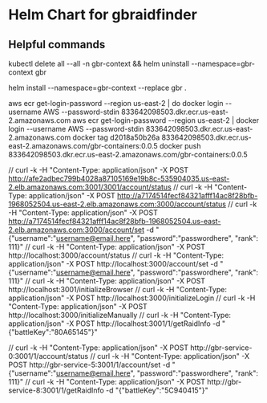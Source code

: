
# Helm Chart for gbraidfinder

## Helpful commands

kubectl delete all --all -n gbr-context && helm uninstall --namespace=gbr-context gbr

helm install --namespace=gbr-context --replace gbr .

aws ecr get-login-password --region us-east-2 | do docker login --username AWS --password-stdin 833642098503.dkr.ecr.us-east-2.amazonaws.com
aws ecr get-login-password --region us-east-2 | docker login --username AWS --password-stdin 833642098503.dkr.ecr.us-east-2.amazonaws.com
docker tag d2018a50b26a 833642098503.dkr.ecr.us-east-2.amazonaws.com/gbr-containers:0.0.5
docker push 833642098503.dkr.ecr.us-east-2.amazonaws.com/gbr-containers:0.0.5

  // curl -k -H "Content-Type: application/json" -X POST http://afe2adbec799b4028a87105169e19b8c-535904035.us-east-2.elb.amazonaws.com:3001/3001/account/status
  // curl -k -H "Content-Type: application/json" -X POST http://a7174514fecf84321afff14ac8f28bfb-1968052504.us-east-2.elb.amazonaws.com:3000/account/status
  // curl -k -H "Content-Type: application/json" -X POST http://a7174514fecf84321afff14ac8f28bfb-1968052504.us-east-2.elb.amazonaws.com:3000/account/set -d "{\"username\":\"username@email.here\", \"password\":\"passwordhere\", \"rank\": 111}"
  // curl -k -H "Content-Type: application/json" -X POST http://localhost:3000/account/status
  // curl -k -H "Content-Type: application/json" -X POST http://localhost:3000/account/set -d "{\"username\":\"username@email.here\", \"password\":\"passwordhere\", \"rank\": 111}"
  // curl -k -H "Content-Type: application/json" -X POST http://localhost:3001/initializeBrowser
  // curl -k -H "Content-Type: application/json" -X POST http://localhost:3000/initializeLogin
  // curl -k -H "Content-Type: application/json" -X POST http://localhost:3000/initializeManually
  // curl -k -H "Content-Type: application/json" -X POST http://localhost:3001/1/getRaidInfo -d "{\"battleKey\":\"80A65145\"}"

  // curl -k -H "Content-Type: application/json" -X POST http://gbr-service-0:3001/1/account/status
  // curl -k -H "Content-Type: application/json" -X POST http://gbr-service-5:3001/1/account/set -d "{\"username\":\"username@email.here\", \"password\":\"passwordhere\", \"rank\": 111}"
  // curl -k -H "Content-Type: application/json" -X POST http://gbr-service-8:3001/1/getRaidInfo -d "{\"battleKey\":\"5C940415\"}"